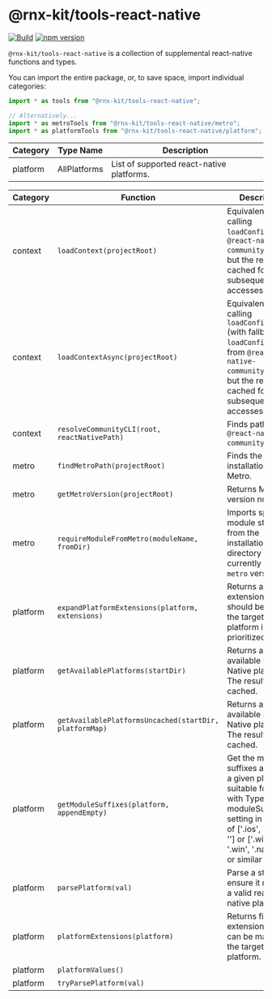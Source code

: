 # @rnx-kit/tools-react-native

[![Build](https://github.com/microsoft/rnx-kit/actions/workflows/build.yml/badge.svg)](https://github.com/microsoft/rnx-kit/actions/workflows/build.yml)
[![npm version](https://img.shields.io/npm/v/@rnx-kit/tools-react-native)](https://www.npmjs.com/package/@rnx-kit/tools-react-native)

`@rnx-kit/tools-react-native` is a collection of supplemental react-native
functions and types.

You can import the entire package, or, to save space, import individual
categories:

```typescript
import * as tools from "@rnx-kit/tools-react-native";

// Alternatively...
import * as metroTools from "@rnx-kit/tools-react-native/metro";
import * as platformTools from "@rnx-kit/tools-react-native/platform";
```

<!-- The following table can be updated by running `yarn update-readme` -->
<!-- @rnx-kit/api start -->

| Category | Type Name    | Description                               |
| -------- | ------------ | ----------------------------------------- |
| platform | AllPlatforms | List of supported react-native platforms. |

| Category | Function                                               | Description                                                                                                                                                                                            |
| -------- | ------------------------------------------------------ | ------------------------------------------------------------------------------------------------------------------------------------------------------------------------------------------------------ |
| context  | `loadContext(projectRoot)`                             | Equivalent to calling `loadConfig()` from `@react-native-community/cli`, but the result is cached for faster subsequent accesses.                                                                      |
| context  | `loadContextAsync(projectRoot)`                        | Equivalent to calling `loadConfigAsync()` (with fallback to `loadConfig()`) from `@react-native-community/cli`, but the result is cached for faster subsequent accesses.                               |
| context  | `resolveCommunityCLI(root, reactNativePath)`           | Finds path to `@react-native-community/cli`.                                                                                                                                                           |
| metro    | `findMetroPath(projectRoot)`                           | Finds the installation path of Metro.                                                                                                                                                                  |
| metro    | `getMetroVersion(projectRoot)`                         | Returns Metro version number.                                                                                                                                                                          |
| metro    | `requireModuleFromMetro(moduleName, fromDir)`          | Imports specified module starting from the installation directory of the currently used `metro` version.                                                                                               |
| platform | `expandPlatformExtensions(platform, extensions)`       | Returns a list of extensions that should be tried for the target platform in prioritized order.                                                                                                        |
| platform | `getAvailablePlatforms(startDir)`                      | Returns a map of available React Native platforms. The result is cached.                                                                                                                               |
| platform | `getAvailablePlatformsUncached(startDir, platformMap)` | Returns a map of available React Native platforms. The result is NOT cached.                                                                                                                           |
| platform | `getModuleSuffixes(platform, appendEmpty)`             | Get the module suffixes array for a given platform, suitable for use with TypeScript's moduleSuffixes setting in the form of ['.ios', '.native', ''] or ['.windows', '.win', '.native', ''] or similar |
| platform | `parsePlatform(val)`                                   | Parse a string to ensure it maps to a valid react-native platform.                                                                                                                                     |
| platform | `platformExtensions(platform)`                         | Returns file extensions that can be mapped to the target platform.                                                                                                                                     |
| platform | `platformValues()`                                     |                                                                                                                                                                                                        |
| platform | `tryParsePlatform(val)`                                |                                                                                                                                                                                                        |

<!-- @rnx-kit/api end -->
